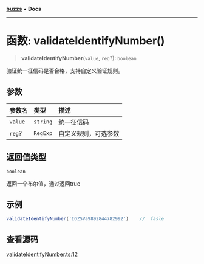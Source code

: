 [**buzzs**](../README.md) • **Docs**

***

# 函数: validateIdentifyNumber()

> **validateIdentifyNumber**(`value`, `reg`?): `boolean`

验证统一征信码是否合格，支持自定义验证规则。

## 参数

| 参数名 | 类型 | 描述 |
| :------ | :------ | :------ |
| `value` | `string` | 统一征信码 |
| `reg`? | `RegExp` | 自定义规则，可选参数 |

## 返回值类型

`boolean`

返回一个布尔值，通过返回true

## 示例

```ts
validateIdentifyNumber('IOZSVa9892844782992')    //  fasle
```

## 查看源码

[validateIdentifyNumber.ts:12](https://github.com/Leexiaop/buzz/blob/99fb078192c5ecbd5dc4be8c30a86d1e5b8d63da/src/validateIdentifyNumber.ts#L12)
